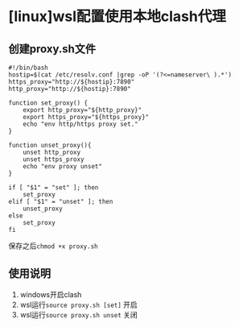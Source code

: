 # [linux]wsl配置使用本地clash代理


## 创建proxy.sh文件

```shell
#!/bin/bash
hostip=$(cat /etc/resolv.conf |grep -oP '(?<=nameserver\ ).*')
https_proxy="http://${hostip}:7890"
http_proxy="http://${hostip}:7890"

function set_proxy() {
	export http_proxy="${http_proxy}"
	export https_proxy="${https_proxy}"
	echo "env http/https proxy set."
}

function unset_proxy(){
	unset http_proxy
	unset https_proxy
	echo "env proxy unset"
}

if [ "$1" = "set" ]; then
	set_proxy
elif [ "$1" = "unset" ]; then
	unset_proxy
else
	set_proxy
fi
```
保存之后`chmod +x proxy.sh`

## 使用说明
1. windows开启clash
2. wsl运行`source proxy.sh [set]` 开启
3. wsl运行`source proxy.sh unset` 关闭

